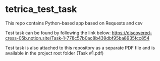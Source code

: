 # tetrica_test_task
This repo contains Python-based app based on Requests and csv 

Test task can be found by following the link below:
https://discovered-cress-05b.notion.site/Task-1-778c57b0ac8b439dbf95ba8935fcc854

Test task is also attached to this repository as a separate PDF file and is available in the project root folder (Task #1.pdf)

